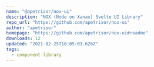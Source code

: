 ```yaml
---
name: "@apetrisor/nox-ui"
description: "NOX (Node on Xanax) Svelte UI Library"
repo_url: "https://github.com/apetrisor/nox-ui"
author: "apetrisor"
homepage: "https://github.com/apetrisor/nox-ui#readme"
downloads: 12
updated: "2021-02-25T18:05:03.626Z"
tags: 
  - component-library
---
```

